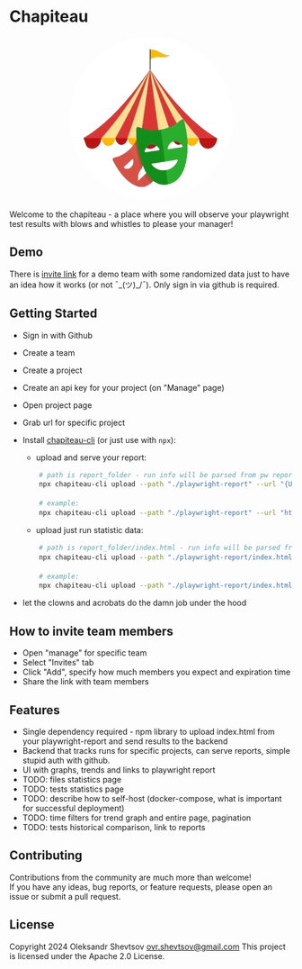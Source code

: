 # Chapiteau

<p align="center">
  <img src="./public/logo.png" alt="Logo" width="250" height="250" style="border-radius: 50%; background: white; padding: 20px;">
</p>

Welcome to the chapiteau - a place where you will observe your playwright test results with blows and whistles to please your manager!

## Demo

There is [invite link](https://chapiteau.shelex.dev/api/teams/a6d130d8-f180-460c-ba0e-5419ddddb0cb/invite/df96f2c2-1b84-4d2e-89a1-3da0252151c1) for a demo team with some randomized data just to have an idea how it works (or not ¯\_(ツ)\_/¯). Only sign in via github is required.

## Getting Started

-   Sign in with Github
-   Create a team
-   Create a project
-   Create an api key for your project (on "Manage" page)
-   Open project page
-   Grab url for specific project
-   Install [chapiteau-cli](https://www.npmjs.com/package/chapiteau-cli) (or just use with `npx`):

    -   upload and serve your report:

    ```bash
        # path is report_folder - run info will be parsed from pw report html file, and report will be saved and served
        npx chapiteau-cli upload --path "./playwright-report" --url "{URL_FROM_PROJECT_PAGE}" --auth "{PROJECT_API_KEY}" --build-url "{CI_BUILD_URL_OPTIONAL}" --build-name "{CI_BUILD_NAME_OPTIONAL}"

        # example:
        npx chapiteau-cli upload --path "./playwright-report" --url "https://chapiteau.shelex.dev/api/teams/870ddb60-b3ac-4bea-8f83-94c2d6577650/5d2f0dcb-4c4c-49f5-b14d-28b689c5fd54" --auth "fb8c36be-5923-4bae-bcc3-3a16090c9561"
    ```

    -   upload just run statistic data:

    ```bash
        # path is report_folder/index.html - run info will be parsed from pw report html file
        npx chapiteau-cli upload --path "./playwright-report/index.html" --url "{URL_FROM_PROJECT_PAGE}" --auth "{PROJECT_API_KEY}" --build-url "{CI_BUILD_URL_OPTIONAL}" --build-name "{CI_BUILD_NAME_OPTIONAL}" --report-url "{LINK_TO_HOSTED_REPORT}"

        # example:
        npx chapiteau-cli upload --path "./playwright-report/index.html" --url "https://chapiteau.shelex.dev/api/teams/870ddb60-b3ac-4bea-8f83-94c2d6577650/5d2f0dcb-4c4c-49f5-b14d-28b689c5fd54" --auth "fb8c36be-5923-4bae-bcc3-3a16090c9561" --report-url "https://shelex.github.io/pw-tests-with-gh-pages/5"
    ```

-   let the clowns and acrobats do the damn job under the hood

## How to invite team members

-   Open "manage" for specific team
-   Select "Invites" tab
-   Click "Add", specify how much members you expect and expiration time
-   Share the link with team members

## Features

-   Single dependency required - npm library to upload index.html from your playwright-report and send results to the backend
-   Backend that tracks runs for specific projects, can serve reports, simple stupid auth with github.
-   UI with graphs, trends and links to playwright report
-   TODO: files statistics page
-   TODO: tests statistics page
-   TODO: describe how to self-host (docker-compose, what is important for successful deployment)
-   TODO: time filters for trend graph and entire page, pagination
-   TODO: tests historical comparison, link to reports

## Contributing

Contributions from the community are much more than welcome!  
If you have any ideas, bug reports, or feature requests, please open an issue or submit a pull request.

## License

Copyright 2024 Oleksandr Shevtsov ovr.shevtsov@gmail.com
This project is licensed under the Apache 2.0 License.
